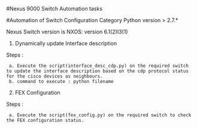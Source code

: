 #Nexus 9000 Switch Automation tasks

#Automation of Switch Configuration Category
Python version > 2.7.*

Nexus Switch version is NXOS: version 6.1(2)I3(1)


1. Dynamically update Interface description

  Steps :

     a. Execute the script(interface_desc_cdp.py) on the required switch to update the interface description based on the cdp protocol status for the cisco devices as neighbours. 
     b. command to execute : python filename


2. FEX Configuration

  Steps :

     a. Execute the script(fex_config.py) on the required switch to check the FEX configuration status. 
